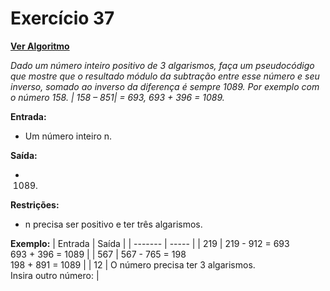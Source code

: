 # Exercício 37

[**Ver Algoritmo**](Algoritmo37.md)

*Dado um número inteiro positivo de 3 algarismos, faça um pseudocódigo que mostre que o resultado módulo da subtração entre esse número e seu inverso, somado ao inverso da diferença é sempre 1089. Por exemplo com o número 158. | 158 – 851| = 693, 693 + 396 = 1089.*

**Entrada:**
- Um número inteiro n.

**Saída:**
- 1089.

**Restrições:**
- n precisa ser positivo e ter três algarismos.

**Exemplo:**
| Entrada | Saída |
| ------- | ----- |
| 219 | 219 - 912 = 693<br>693 + 396 = 1089 |
| 567 | 567 - 765 = 198<br>198 + 891 = 1089 |
| 12 | O número precisa ter 3 algarismos.<br>Insira outro número: |

